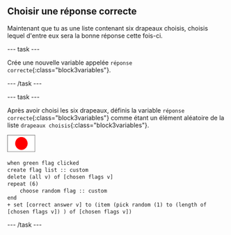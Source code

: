 ## Choisir une réponse correcte

Maintenant que tu as une liste contenant six drapeaux choisis, choisis lequel d'entre eux sera la bonne réponse cette fois-ci.

\--- task \---

Crée une nouvelle variable appelée `réponse correcte`{:class="block3variables"}.

\--- /task \---

\--- task \---

Après avoir choisi les six drapeaux, définis la variable `réponse correcte`{:class="block3variables"} comme étant un élément aléatoire de la liste `drapeaux choisis`{:class="block3variables"}.

![Sprite drapeau](images/flag-sprite.png)

```blocks3
when green flag clicked
create flag list :: custom
delete (all v) of [chosen flags v]
repeat (6)
    choose random flag :: custom
end
+ set [correct answer v] to (item (pick random (1) to (length of [chosen flags v]) ) of [chosen flags v])
```

\--- /task \---